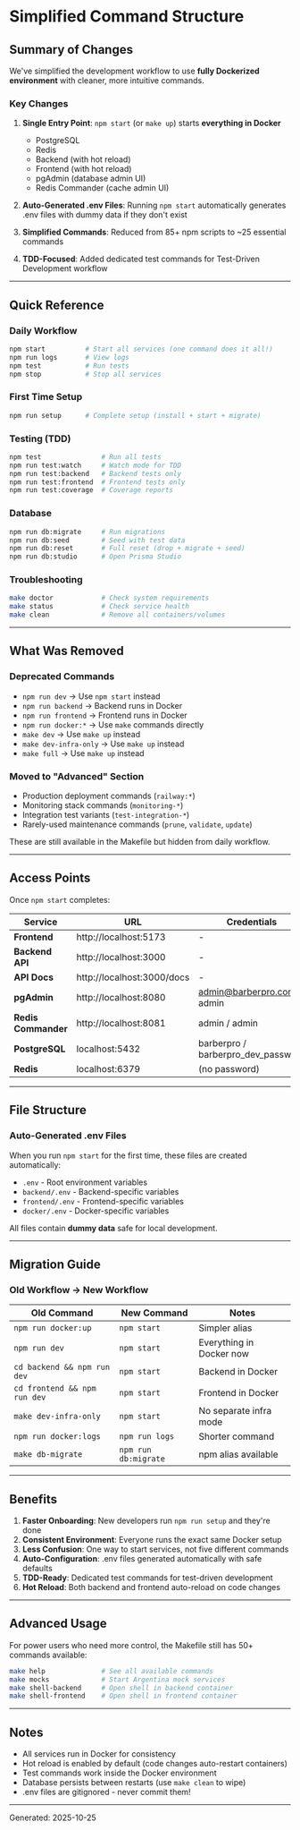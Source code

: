 # Simplified Command Structure

## Summary of Changes

We've simplified the development workflow to use **fully Dockerized environment** with cleaner, more intuitive commands.

### Key Changes

1. **Single Entry Point**: `npm start` (or `make up`) starts **everything in Docker**
   - PostgreSQL
   - Redis
   - Backend (with hot reload)
   - Frontend (with hot reload)
   - pgAdmin (database admin UI)
   - Redis Commander (cache admin UI)

2. **Auto-Generated .env Files**: Running `npm start` automatically generates .env files with dummy data if they don't exist

3. **Simplified Commands**: Reduced from 85+ npm scripts to ~25 essential commands

4. **TDD-Focused**: Added dedicated test commands for Test-Driven Development workflow

---

## Quick Reference

### Daily Workflow
```bash
npm start          # Start all services (one command does it all!)
npm run logs       # View logs
npm test           # Run tests
npm stop           # Stop all services
```

### First Time Setup
```bash
npm run setup      # Complete setup (install + start + migrate)
```

### Testing (TDD)
```bash
npm test               # Run all tests
npm run test:watch     # Watch mode for TDD
npm run test:backend   # Backend tests only
npm run test:frontend  # Frontend tests only
npm run test:coverage  # Coverage reports
```

### Database
```bash
npm run db:migrate     # Run migrations
npm run db:seed        # Seed with test data
npm run db:reset       # Full reset (drop + migrate + seed)
npm run db:studio      # Open Prisma Studio
```

### Troubleshooting
```bash
make doctor            # Check system requirements
make status            # Check service health
make clean             # Remove all containers/volumes
```

---

## What Was Removed

### Deprecated Commands
- `npm run dev` → Use `npm start` instead
- `npm run backend` → Backend runs in Docker
- `npm run frontend` → Frontend runs in Docker
- `npm run docker:*` → Use `make` commands directly
- `make dev` → Use `make up` instead
- `make dev-infra-only` → Use `make up` instead
- `make full` → Use `make up` instead

### Moved to "Advanced" Section
- Production deployment commands (`railway:*`)
- Monitoring stack commands (`monitoring-*`)
- Integration test variants (`test-integration-*`)
- Rarely-used maintenance commands (`prune`, `validate`, `update`)

These are still available in the Makefile but hidden from daily workflow.

---

## Access Points

Once `npm start` completes:

| Service | URL | Credentials |
|---------|-----|-------------|
| **Frontend** | http://localhost:5173 | - |
| **Backend API** | http://localhost:3000 | - |
| **API Docs** | http://localhost:3000/docs | - |
| **pgAdmin** | http://localhost:8080 | admin@barberpro.com / admin |
| **Redis Commander** | http://localhost:8081 | admin / admin |
| **PostgreSQL** | localhost:5432 | barberpro / barberpro_dev_password |
| **Redis** | localhost:6379 | (no password) |

---

## File Structure

### Auto-Generated .env Files
When you run `npm start` for the first time, these files are created automatically:

- `.env` - Root environment variables
- `backend/.env` - Backend-specific variables
- `frontend/.env` - Frontend-specific variables
- `docker/.env` - Docker-specific variables

All files contain **dummy data** safe for local development.

---

## Migration Guide

### Old Workflow → New Workflow

| Old Command | New Command | Notes |
|-------------|-------------|-------|
| `npm run docker:up` | `npm start` | Simpler alias |
| `npm run dev` | `npm start` | Everything in Docker now |
| `cd backend && npm run dev` | `npm start` | Backend in Docker |
| `cd frontend && npm run dev` | `npm start` | Frontend in Docker |
| `make dev-infra-only` | `npm start` | No separate infra mode |
| `npm run docker:logs` | `npm run logs` | Shorter command |
| `make db-migrate` | `npm run db:migrate` | npm alias available |

---

## Benefits

1. **Faster Onboarding**: New developers run `npm run setup` and they're done
2. **Consistent Environment**: Everyone runs the exact same Docker setup
3. **Less Confusion**: One way to start services, not five different commands
4. **Auto-Configuration**: .env files generated automatically with safe defaults
5. **TDD-Ready**: Dedicated test commands for test-driven development
6. **Hot Reload**: Both backend and frontend auto-reload on code changes

---

## Advanced Usage

For power users who need more control, the Makefile still has 50+ commands available:

```bash
make help              # See all available commands
make mocks             # Start Argentina mock services
make shell-backend     # Open shell in backend container
make shell-frontend    # Open shell in frontend container
```

---

## Notes

- All services run in Docker for consistency
- Hot reload is enabled by default (code changes auto-restart containers)
- Test commands work inside the Docker environment
- Database persists between restarts (use `make clean` to wipe)
- .env files are gitignored - never commit them!

---

Generated: 2025-10-25
